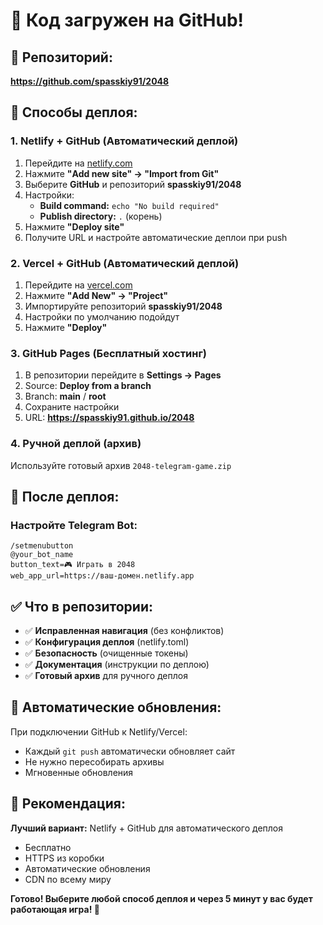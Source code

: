 # 🎉 Код загружен на GitHub!

## 📍 **Репозиторий:**
**https://github.com/spasskiy91/2048**

## 🚀 **Способы деплоя:**

### 1. **Netlify + GitHub (Автоматический деплой)**
1. Перейдите на [netlify.com](https://netlify.com)
2. Нажмите **"Add new site" → "Import from Git"**
3. Выберите **GitHub** и репозиторий **spasskiy91/2048**
4. Настройки:
   - **Build command:** `echo "No build required"`
   - **Publish directory:** `.` (корень)
5. Нажмите **"Deploy site"**
6. Получите URL и настройте автоматические деплои при push

### 2. **Vercel + GitHub (Автоматический деплой)**
1. Перейдите на [vercel.com](https://vercel.com)
2. Нажмите **"Add New" → "Project"**
3. Импортируйте репозиторий **spasskiy91/2048**
4. Настройки по умолчанию подойдут
5. Нажмите **"Deploy"**

### 3. **GitHub Pages (Бесплатный хостинг)**
1. В репозитории перейдите в **Settings → Pages**
2. Source: **Deploy from a branch**
3. Branch: **main** / **root**
4. Сохраните настройки
5. URL: **https://spasskiy91.github.io/2048**

### 4. **Ручной деплой (архив)**
Используйте готовый архив `2048-telegram-game.zip`

## 📱 **После деплоя:**

### **Настройте Telegram Bot:**
```
/setmenubutton
@your_bot_name
button_text=🎮 Играть в 2048
web_app_url=https://ваш-домен.netlify.app
```

## ✅ **Что в репозитории:**

- ✅ **Исправленная навигация** (без конфликтов)
- ✅ **Конфигурация деплоя** (netlify.toml)
- ✅ **Безопасность** (очищенные токены)
- ✅ **Документация** (инструкции по деплою)
- ✅ **Готовый архив** для ручного деплоя

## 🔄 **Автоматические обновления:**

При подключении GitHub к Netlify/Vercel:
- Каждый `git push` автоматически обновляет сайт
- Не нужно пересобирать архивы
- Мгновенные обновления

## 🎯 **Рекомендация:**

**Лучший вариант:** Netlify + GitHub для автоматического деплоя
- Бесплатно
- HTTPS из коробки  
- Автоматические обновления
- CDN по всему миру

**Готово! Выберите любой способ деплоя и через 5 минут у вас будет работающая игра! 🚀**
